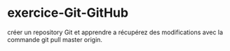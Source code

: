 # exercice-Git-GitHub

créer un repository Git et apprendre a récupérez des modifications avec la commande git pull master origin.

